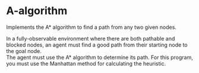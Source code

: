 # A-algorithm
Implements the A* algorithm to find a path from any two given nodes.  

In a fully-observable environment where there are both pathable and blocked nodes, 
an agent must find a good path from their starting node to the goal node.  
The agent must use the A* algorithm to determine its path.  For this program, 
you must use the Manhattan method for calculating the heuristic.
